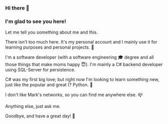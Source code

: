 ### Hi there 👋 
### I'm glad to see you here!

Let me tell you something about me and this.

There isn't too much here. It's my personal account and I mainly use it for learning purposes and personal projects. :seedling:

I'm a software developer (with a software engineering :mortar_board: degree and all those things that make moms happy :innocent:). I'm mainly a C# backend developer using SQL-Server for persistence.

C# was my first big love; but right now I'm looking to learn something new, just like the popular and great (? Python. :star_struck:

I don't like Mark's networks, so you can find me anywhere else. :mailbox_closed:

Anything else, just ask me.

Goodbye, and have a great day! :wave:

<!--
**CarlosBordachar/CarlosBordachar** is a ✨ _special_ ✨ repository because its `README.md` (this file) appears on your GitHub profile.

Here are some ideas to get you started:

- 🔭 I’m currently working on ...
- 🌱 I’m currently learning ...
- 👯 I’m looking to collaborate on ...
- 🤔 I’m looking for help with ...
- 💬 Ask me about ...
- 📫 How to reach me: ... :mailbox_closed:
- 😄 Pronouns: ...
- ⚡ Fun fact: ...

Emoji list:
https://es.piliapp.com/emoji/list/
https://www.webfx.com/tools/emoji-cheat-sheet/
https://github.com/ikatyang/emoji-cheat-sheet/blob/master/README.md
-->
